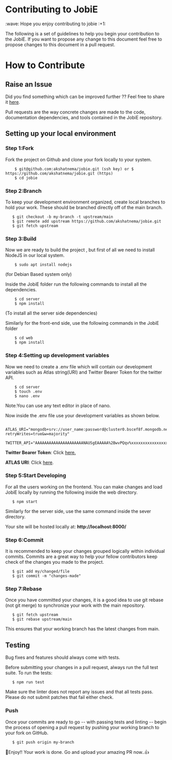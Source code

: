 <h1>Contributing to JobiE</h1>
<p>:wave: Hope you enjoy contributing to jobie :+1:</p>
The following is a set of guidelines to help you begin your contribution to the JobiE. If you want to propose any change to this document feel free to propose changes to this document in a pull request.

<h1>How to Contribute</h1>

<h2>Raise an Issue</h2>
<p>Did you find something which can be improved further ?? Feel free to share it <a href="https://github.com/akshatnema/jobie/issues"> here</a>.</p>

<p>Pull requests are the way concrete changes are made to the code, documentation dependencies, and tools contained in the JobiE repository.</p>
<h2>Setting up your local environment</h2>
<h3>Step 1:Fork</h3>
<p>Fork the project on Github and clone your fork locally to your system.</p>

```console
    $ git@github.com:akshatnema/jobie.git (ssh key) or $ https://github.com/akshatnema/jobie.git (https)
    $ cd jobie  
```
<h3>Step 2:Branch</h3>
To keep your development environment organized, create local branches to hold your work. These should be branched directly off of the main branch.

```console
   $ git checkout -b my-branch -t upstream/main
   $ git remote add upstream https://github.com/akshatnema/jobie.git
   $ git fetch upstream
```
<h3>Step 3:Build</h3>
<p>Now we are ready to build the project , but first of all we need to install NodeJS in our local system.<p>
    
```console
    $ sudo apt install nodejs
```
 (for Debian Based system only)
 <p>Inside the JobiE folder run the following commands to install all the dependencies.<p>
     
```console
    $ cd server
    $ npm install
``` 
(To install all the server side dependencies)
<p>Similarly for the front-end side, use the following commands in the JobiE folder<p>
     
```console
    $ cd web
    $ npm install
```
<h3>Step 4:Setting up development variables</h3>
Now we need to create a .env file which will contain our development variables such as Atlas string(URI) and Twitter Bearer Token for the twitter API.

```console
    $ cd server
    $ touch .env
    $ nano .env
```
<p>Note:You can use any text editor in place of nano.</p>

<p>Now inside the .env file use your development variables as shown below.</p>

```console
    ATLAS_URI="mongodb+srv://user_name:password@cluster0.bscef8f.mongodb.net/?retryWrites=true&w=majority"
    TWITTER_API="AAAAAAAAAAAAAAAAAAAAANAUSgEAAAAA%2BwvPQqv%xxxxxxxxxxxxxxxxxxxxxxxxxxxxxxxxxxxdCH93sdrzv"
```

<p><b>Twitter Bearer Token</b>: Click <a href="https://developer.twitter.com/en/docs/developer-portal">here.</a></p>
<p><b>ATLAS URI</b>: Click <a href="https://account.mongodb.com/account/login?n=%2Fv2%2F62f7e246576e344fad111a1c&nextHash=%23clusters">here</a>.</p>

<h3>Step 5:Start Developing</h3>
<p>For all the users working on the frontend. You can make changes and load JobiE locally by running the following inside the web directory.</p>

```console
   $ npm start
```
<p>Similarly for the server side, use the same command inside the sever directory.</p>
Your site will be hosted locally at: <b>http://localhost:8000/</b>

<h3>Step 6:Commit</h3>
<p>It is recommended to keep your changes grouped logically within individual commits. Commits are a great way to help your fellow contributors keep check of the changes you made to the project.</p>

```console
   $ git add my/changed/file
   $ git commit -m "changes-made"
```
<h3>Step 7:Rebase</h3>
<p>Once you have committed your changes, it is a good idea to use git rebase (not git merge) to synchronize your work with the main repository.</p>

```console
   $ git fetch upstream
   $ git rebase upstream/main
```
<p>This ensures that your working branch has the latest changes from main.</p>
<h2>Testing</h2>
<p>Bug fixes and features should always come with tests.</p>
<p>Before submitting your changes in a pull request, always run the full test suite. To run the tests:</p>

```console
   $ npm run test
```
<p>Make sure the linter does not report any issues and that all tests pass. Please do not submit patches that fail either check.</p>

<h3>Push</h3>
<p>Once your commits are ready to go -- with passing tests and linting -- begin the process of opening a pull request by pushing your working branch to your fork on GitHub.</p>

```console
   $ git push origin my-branch
```

:tada:Enjoy!! Your work is done. Go and upload your amazing PR now..:+1:
